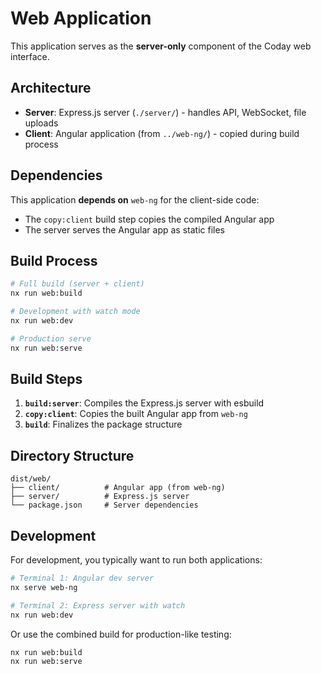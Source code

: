 # Web Application

This application serves as the **server-only** component of the Coday web interface.

## Architecture

- **Server**: Express.js server (`./server/`) - handles API, WebSocket, file uploads
- **Client**: Angular application (from `../web-ng/`) - copied during build process

## Dependencies

This application **depends on** `web-ng` for the client-side code:
- The `copy:client` build step copies the compiled Angular app
- The server serves the Angular app as static files

## Build Process

```bash
# Full build (server + client)
nx run web:build

# Development with watch mode
nx run web:dev

# Production serve
nx run web:serve
```

## Build Steps

1. **`build:server`**: Compiles the Express.js server with esbuild
2. **`copy:client`**: Copies the built Angular app from `web-ng`
3. **`build`**: Finalizes the package structure

## Directory Structure

```
dist/web/
├── client/          # Angular app (from web-ng)
├── server/          # Express.js server
└── package.json     # Server dependencies
```

## Development

For development, you typically want to run both applications:

```bash
# Terminal 1: Angular dev server
nx serve web-ng

# Terminal 2: Express server with watch
nx run web:dev
```

Or use the combined build for production-like testing:

```bash
nx run web:build
nx run web:serve
```